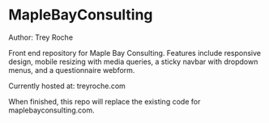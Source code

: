 # MapleBayConsulting

Author: Trey Roche

Front end repository for Maple Bay Consulting. 
Features include responsive design, mobile resizing with media queries, a sticky navbar with dropdown menus, and a questionnaire webform.

Currently hosted at: treyroche.com

When finished, this repo will replace the existing code for maplebayconsulting.com.
